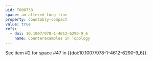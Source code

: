 ```yaml
---
uid: T000738
space: an-altered-long-line
property: countably-compact
value: true
refs:
  - doi: 10.1007/978-1-4612-6290-9_6
    name: Counterexamples in Topology
---
```

See item #2 for space #47 in {{doi:10.1007/978-1-4612-6290-9_6}}.
